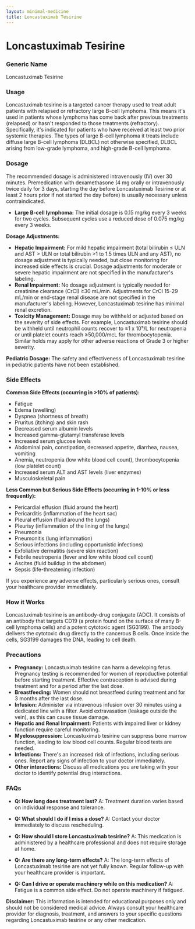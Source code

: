 ```yaml
---
layout: minimal-medicine
title: Loncastuximab Tesirine
---
```


# Loncastuximab Tesirine
### Generic Name
Loncastuximab Tesirine

### Usage
Loncastuximab tesirine is a targeted cancer therapy used to treat adult patients with relapsed or refractory large B-cell lymphoma.  This means it's used in patients whose lymphoma has come back after previous treatments (relapsed) or hasn't responded to those treatments (refractory).  Specifically, it's indicated for patients who have received at least two prior systemic therapies. The types of large B-cell lymphoma it treats include diffuse large B-cell lymphoma (DLBCL) not otherwise specified, DLBCL arising from low-grade lymphoma, and high-grade B-cell lymphoma.

### Dosage
The recommended dosage is administered intravenously (IV) over 30 minutes.  Premedication with dexamethasone (4 mg orally or intravenously twice daily for 3 days, starting the day before Loncastuximab Tesirine or at least 2 hours prior if not started the day before) is usually necessary unless contraindicated.

* **Large B-cell lymphoma:** The initial dosage is 0.15 mg/kg every 3 weeks for two cycles.  Subsequent cycles use a reduced dose of 0.075 mg/kg every 3 weeks.

**Dosage Adjustments:**

* **Hepatic Impairment:**  For mild hepatic impairment (total bilirubin ≤ ULN and AST > ULN or total bilirubin >1 to 1.5 times ULN and any AST), no dosage adjustment is typically needed, but close monitoring for increased side effects is crucial.  Dosage adjustments for moderate or severe hepatic impairment are not specified in the manufacturer's labeling.
* **Renal Impairment:**  No dosage adjustment is typically needed for creatinine clearance (CrCl) ≥30 mL/min.  Adjustments for CrCl 15-29 mL/min or end-stage renal disease are not specified in the manufacturer's labeling.  However, Loncastuximab tesirine has minimal renal excretion.
* **Toxicity Management:** Dosage may be withheld or adjusted based on the severity of side effects.  For example, Loncastuximab tesirine should be withheld until neutrophil counts recover to ≥1 x 10⁹/L for neutropenia or until platelet counts reach ≥50,000/mcL for thrombocytopenia.  Similar holds may apply for other adverse reactions of Grade 3 or higher severity.

**Pediatric Dosage:** The safety and effectiveness of Loncastuximab tesirine in pediatric patients have not been established.

### Side Effects
**Common Side Effects (occurring in >10% of patients):**

* Fatigue
* Edema (swelling)
* Dyspnea (shortness of breath)
* Pruritus (itching) and skin rash
* Decreased serum albumin levels
* Increased gamma-glutamyl transferase levels
* Increased serum glucose levels
* Abdominal pain, constipation, decreased appetite, diarrhea, nausea, vomiting
* Anemia, neutropenia (low white blood cell count), thrombocytopenia (low platelet count)
* Increased serum ALT and AST levels (liver enzymes)
* Musculoskeletal pain


**Less Common but Serious Side Effects (occurring in 1-10% or less frequently):**

* Pericardial effusion (fluid around the heart)
* Pericarditis (inflammation of the heart sac)
* Pleural effusion (fluid around the lungs)
* Pleurisy (inflammation of the lining of the lungs)
* Pneumonia
* Pneumonitis (lung inflammation)
* Serious infections (including opportunistic infections)
* Exfoliative dermatitis (severe skin reaction)
* Febrile neutropenia (fever and low white blood cell count)
* Ascites (fluid buildup in the abdomen)
* Sepsis (life-threatening infection)


If you experience any adverse effects, particularly serious ones, consult your healthcare provider immediately.

### How it Works
Loncastuximab tesirine is an antibody-drug conjugate (ADC).  It consists of an antibody that targets CD19 (a protein found on the surface of many B-cell lymphoma cells) and a potent cytotoxic agent (SG3199). The antibody delivers the cytotoxic drug directly to the cancerous B cells. Once inside the cells, SG3199 damages the DNA, leading to cell death.

### Precautions
* **Pregnancy:** Loncastuximab tesirine can harm a developing fetus.  Pregnancy testing is recommended for women of reproductive potential before starting treatment.  Effective contraception is advised during treatment and for a period after the last dose.
* **Breastfeeding:**  Women should not breastfeed during treatment and for 3 months after the last dose.
* **Infusion:**  Administer via intravenous infusion over 30 minutes using a dedicated line with a filter.  Avoid extravasation (leakage outside the vein), as this can cause tissue damage.
* **Hepatic and Renal Impairment:**  Patients with impaired liver or kidney function require careful monitoring.
* **Myelosuppression:**  Loncastuximab tesirine can suppress bone marrow function, leading to low blood cell counts. Regular blood tests are needed.
* **Infections:** There's an increased risk of infections, including serious ones.  Report any signs of infection to your doctor immediately.
* **Other interactions:**  Discuss all medications you are taking with your doctor to identify potential drug interactions.


### FAQs

* **Q: How long does treatment last?**  A: Treatment duration varies based on individual response and tolerance.

* **Q: What should I do if I miss a dose?** A: Contact your doctor immediately to discuss rescheduling.

* **Q: How should I store Loncastuximab tesirine?** A:  This medication is administered by a healthcare professional and does not require storage at home.

* **Q: Are there any long-term effects?** A: The long-term effects of Loncastuximab tesirine are not yet fully known. Regular follow-up with your healthcare provider is important.

* **Q: Can I drive or operate machinery while on this medication?** A: Fatigue is a common side effect.  Do not operate machinery if fatigued.


**Disclaimer:** This information is intended for educational purposes only and should not be considered medical advice. Always consult your healthcare provider for diagnosis, treatment, and answers to your specific questions regarding Loncastuximab tesirine or any other medication.
